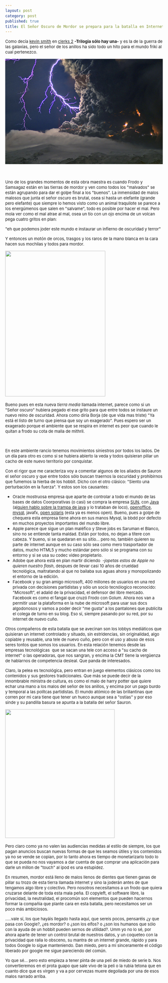 ```yaml
---
layout: post
category: post
published: true
title: El Señor Oscuro de Mordor se prepara para la batalla en Internet
---
```


<p><span style="font-size: small;">Como decía <a title="kevin smith" href="http://es.wikipedia.org/wiki/Kevin_Smith">kevin smith</a> en <a title="clerks 2" href="http://es.wikipedia.org/wiki/Clerks_II">clerks 2</a> <strong>-Trilogia sólo hay una-</strong> y es la de la guerra de las galaxias, pero el señor de los anillos ha sido todo un hito para el mundo friki al cual pertenezco.&nbsp;</span></p><p><span style="font-size: small;">

![ejafjalla1.jpg](/medias/ejafjalla1.jpg)


<br /></span></p><p><span style="font-size: small;">Uno de los grandes momentos de esta obra maestra es cuando Frodo y Samsagaz están en las tierras de mordor y ven como todos los "malvados" se están agrupando para dar el golpe final a los "buenos". La inmensidad de malos malosos que junta el señor oscuro es brutal, osea si hasta un elefante (grande pero elefante) que siempre lo hemos visto como un animal traquilote se parece a los energúmenos que salen en "salvame", todo es posible por hacer el mal. Pero mola ver como el mal atrae al mal, osea un tío con un ojo encima de un volcan pega cuatro gritos en plan:</span></p><p><span style="font-size: small;">"eh que podemos joder este mundo e instaurar un infierno de oscuridad y terror" </span></p><p><span style="font-size: small;">Y entonces un motón de orcos, trasgos y los raros de la mano blanca en la cara hacen sus mochilas y todos para mordor.&nbsp;</span></p><p><span style="font-size: small;"><img src="/sites/karlosgliberal.investic.net/files/orco8zw.jpg" alt="" width="320" height="465" /><br /></span></p><p><span style="font-size: small;">Bueno pues en esta nueva <em>tierra media</em> llamada internet, parece como si un "Señor oscuro" hubiera pegado el ese grito para que entre todos se instaure un nuevo reino de oscuridad. Ahora como diría Borja (de que vida mas triste) "Ya está el listo de turno que piensa que soy un exagerado". Pues espero ser un exagerado porque el ambiente que se respira en internet es peor que cuando le quitan a frodo su cota de malla de mithril.</span></p><p><span style="font-size: small;"><img src="/sites/karlosgliberal.investic.net/files/cotamalla_1.jpg" alt="" width="300" /><br /></span></p><p><span style="font-size: small;">En este ambiente rancio tenemos movimientos siniestros por todos los lados. De un día para otro es como si se hubiera abierto la veda y todos quisieran pillar un cacho de este nuevo territorio por conquistar.</span></p><p><span style="font-size: small;">Con el rigor que me caracteriza voy a comentar algunos de los aliados de Sauron el señor oscuro y que entre todos sólo buscan traernos la oscuridad y prohibirnos que fumemos la hierba de los hobbit. Dicho con el otro clásico: "Siento una perturbación en la fuerza". Y estos son los causantes:</span></p><ul><li><span style="font-size: small;">Oracle mostruosa empresa que aparte de controlar a todo el mundo de las bases de datos Coorporativas (o casi) se compra la empresa <a title="sun" href="es.sun.com">SUN</a>, con <a href="http://www.java.com/es/download/">Java</a> (a<a title="la trama de java" href="http://www.gnu.org/philosophy/java-trap.es.html">lguien hablo sobre la trampa de java</a> y lo trataban de loco), <a title="openofice" href="http://es.openoffice.org/">openoffice</a>, <a title="mysql" href="http://www.mysql.com/">mysql</a>, javafx, <a href="http://www.nubeblog.com/2010/03/29/solaris-puede-dejar-de-ser-gratuito-y-nadie-sabe-que-sera-de-opensolaris/">open solaris</a> (esta ya es menos open). Bueno, pues a golpe de chequera esta empresa tiene ahora en sus manos Mysql, la bbdd por defecto en muchos proyectos importantes del mundo libre. <br /></span></li><li><span style="font-size: small;">Apple parece que sigue un plan maléfico y Steve jobs es Saruman el Blanco, sino no se entiende tanta maldad. Están por todos, no dejan a títere con cabeza. Y bueno, si se quedaran en su sitio... pero no, también quieren su parte de internet aunque en su caso sólo sea como mero trasportador de datos, mucho HTML5 y mucho estándar pero sólo si se programa con su entorno y si se usa su codec video propietario.</span></li><li><span style="font-size: small;">Adobe que ahora está en plan martir diciendo &nbsp;<em>-jopetas estos de Apple no quieren nuestro flash</em>, despues de llevar casi 10 años de crueldad tecnológica, maltratando al que no bailaba sus aguas ahora y monopolizando el entorno de la edición.&nbsp;</span></li><li><span style="font-size: small;">Facebook y su gran amigo microsoft, 400 millones de usuarios en una red privada con decisiones partidistas y sólo un socio tecnólogico reconocido: "Microsoft", el adalid de la privacidad, el defensor del libre mercado. Facebook es como el fangal que cruzó Frodo con Golum. Ahora nos van a permitir usar la plataforma en la nube de microsoft para usar sus docs algodonosos y vamos a poder decir "me gusta" a los pantalones que publicita el colega de turno en su blog. Eso sí, siempre pasando por su red, por su internet de nuevo cuño.&nbsp;</span></li></ul><p><span style="font-size: small;">Otros compañeros de esta batalla que se avecinan son los lobbys mediáticos que quisieran un internet controlado y situado, sin estridencias, sin originalidad, algo copiable y reusable, una tele de nuevo cuño, pero con el uso y abuso de esos seres tontos que somos los usuarios. En esta relación tenemos desde las empresas tecnológicas &nbsp;que se sacan una tele con acceso a "su cacho de internet" o las operadoras, que nos sangran, y encima la CMT tiene la vergüenza de hablarnos de competencia desleal. Que panda de interesados. </span></p><p><span style="font-size: small;">Claro, la pelea es tecnológica, pero entran en juego elementos clásicos como los contenidos y sus gestores tradicionales. Que más se puede decir de la innombrable ministra de cultura, es como el malo de harry potter que quiere echar una mano a los malos del señor de los anillos, y encima por un pago burdo y temporal a las polítcas partidistas. El mundo atómico de las brillantinas que corren por mi cara tiene que tener un hueco aunque sea a "ostias" y por eso sinde y su pandilla basura se apunta a la batalla del señor Sauron.</span></p><p><span style="font-size: small;"><img src="/sites/karlosgliberal.investic.net/files/Lord%20Voldemort.jpg" alt="" width="350" height="411" /><br /></span></p><p><span style="font-size: small;">Pero claro como ya no valen las audiencias medidas al estilo de siempre, los que pagan anuncios buscan nuevas formas de que les seamos útiles y los contenidos ya no se vende se copian, por lo tanto ahora es tiempo de monetarizarlo todo lo que se pueda no nos vayamos a dar cuenta de que comprar una aplicación para darle un millon de "touch" al ipod es una estupidez.&nbsp;</span></p><p><span style="font-size: small;">En resumen, mordor está lleno de malos llenos de dientes que tienen ganas de pillar su trozo de esta tierra llamada internet y sino la joderán antes de que tengamos algo libre y colectivo. Pero nosotros necesitamos a un frodo que quiera cruzarse delante de toda esta mala peña. El copyleft, el software libre, la privacidad, la neutralidad, el procomún son elementos que pueden hacernos formar la compañia que plante cara en esta batalla, pero necesitamos ser un poco más ambiciosos.</span></p><p><span style="font-size: small;">.....vale sí, los que hayáis llegado hasta aquí, que sereis pocos, pensaréis ¿y que pasa con Google?, ¿es mordor? o ¿son los elfos? o ¿son los humanos que sólo con la ayuda de un hobbit pueden sernos de utilidad?. Umm yo no lo sé, por ahora aparte de tener un control brutal de nuestros datos, y un coqueteo con la privacidad que ralla lo obsceno, su mantra de un internet grande, rápido y para todos Google lo sigue manteniendo. Dan miedo, pero a mí sinceramente el código liberado por google me sigue pareciendo del común.</span></p><p><span style="font-size: small;">Yo que sé... pero esto empieza a tener pinta de una peli de miedo de serie b. Nos convertieremos en el prota guapo que sale vivo de la peli o la rubia tetona que en cuanto dice que es virgen y va a por cervezas muere degollada por una de esos malos narrado arriba.</span></p><p><span style="font-size: small;">&nbsp;<img src="/sites/karlosgliberal.investic.net/files/rubia.jpg" alt="" width="400" /></span></p>